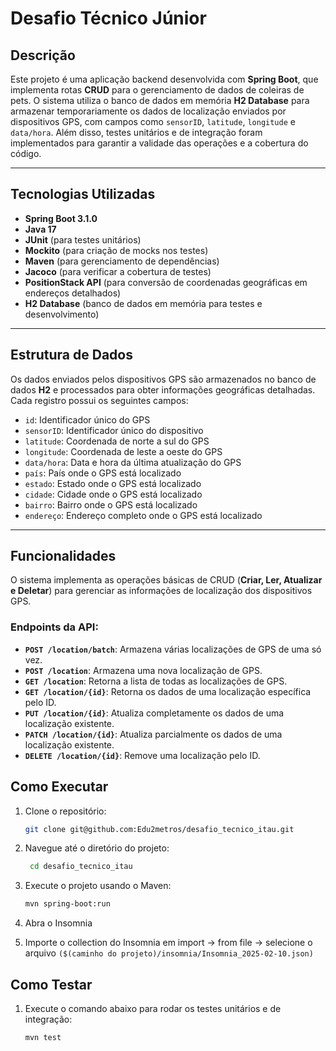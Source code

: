 # Desafio Técnico Júnior

## Descrição
Este projeto é uma aplicação backend desenvolvida com **Spring Boot**, que implementa rotas **CRUD** para o gerenciamento de dados de coleiras de pets. O sistema utiliza o banco de dados em memória **H2 Database** para armazenar temporariamente os dados de localização enviados por dispositivos GPS, com campos como `sensorID`, `latitude`, `longitude` e `data/hora`. Além disso, testes unitários e de integração foram implementados para garantir a validade das operações e a cobertura do código.

---

## Tecnologias Utilizadas
- **Spring Boot 3.1.0**
- **Java 17**
- **JUnit** (para testes unitários)
- **Mockito** (para criação de mocks nos testes)
- **Maven** (para gerenciamento de dependências)
- **Jacoco** (para verificar a cobertura de testes)
- **PositionStack API** (para conversão de coordenadas geográficas em endereços detalhados)
- **H2 Database** (banco de dados em memória para testes e desenvolvimento)

---

## Estrutura de Dados
Os dados enviados pelos dispositivos GPS são armazenados no banco de dados **H2** e processados para obter informações geográficas detalhadas. Cada registro possui os seguintes campos:

- `id`: Identificador único do GPS
- `sensorID`: Identificador único do dispositivo
- `latitude`: Coordenada de norte a sul do GPS
- `longitude`: Coordenada de leste a oeste do GPS
- `data/hora`: Data e hora da última atualização do GPS
- `país`: País onde o GPS está localizado
- `estado`: Estado onde o GPS está localizado
- `cidade`: Cidade onde o GPS está localizado
- `bairro`: Bairro onde o GPS está localizado
- `endereço`: Endereço completo onde o GPS está localizado

---

## Funcionalidades
O sistema implementa as operações básicas de CRUD (**Criar, Ler, Atualizar e Deletar**) para gerenciar as informações de localização dos dispositivos GPS.

### Endpoints da API:
- **`POST /location/batch`**: Armazena várias localizações de GPS de uma só vez.
- **`POST /location`**: Armazena uma nova localização de GPS.
- **`GET /location`**: Retorna a lista de todas as localizações de GPS.
- **`GET /location/{id}`**: Retorna os dados de uma localização específica pelo ID.
- **`PUT /location/{id}`**: Atualiza completamente os dados de uma localização existente.
- **`PATCH /location/{id}`**: Atualiza parcialmente os dados de uma localização existente.
- **`DELETE /location/{id}`**: Remove uma localização pelo ID.

## Como Executar

1. Clone o repositório:
   ```bash
   git clone git@github.com:Edu2metros/desafio_tecnico_itau.git
   ```

2. Navegue até o diretório do projeto:
   ```bash
    cd desafio_tecnico_itau
   ```
3. Execute o projeto usando o Maven:
    ```bash
    mvn spring-boot:run
4. Abra o Insomnia

5. Importe o collection do Insomnia em import -> from file -> selecione o arquivo `($(caminho do projeto)/insomnia/Insomnia_2025-02-10.json)`

## Como Testar

1. Execute o comando abaixo para rodar os testes unitários e de integração:
	```bash
	mvn test
	```
